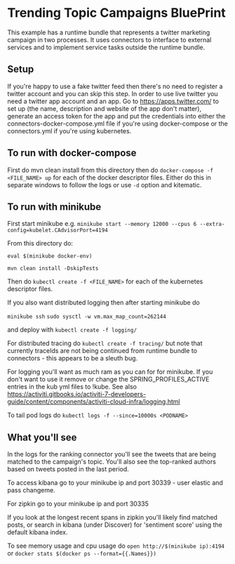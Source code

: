 # Trending Topic Campaigns BluePrint

This example has a runtime bundle that represents a twitter marketing campaign in two processes. It uses connectors to interface to external services and to implement service tasks outside the runtime bundle.

## Setup

If you're happy to use a fake twitter feed then there's no need to register a twitter account and you can skip this step. In order to use live twitter you need a twitter app account and an app. Go to https://apps.twitter.com/ to set up (the name, description and website of the app don't matter), generate an access token for the app and put the credentials into either the connectors-docker-compose.yml file if you're using docker-compose or the connectors.yml if you're using kubernetes.

## To run with docker-compose

First do mvn clean install from this directory then do `docker-compose -f <FILE_NAME> up` for each of the docker descriptor files. Either do this in separate windows to follow the logs or use `-d` option and kitematic.

## To run with minikube

First start minikube e.g. `minikube start --memory 12000 --cpus 6 --extra-config=kubelet.CAdvisorPort=4194`

From this directory do:

`eval $(minikube docker-env)`

`mvn clean install -DskipTests`

Then do `kubectl create -f <FILE_NAME>` for each of the kubernetes descriptor files.

If you also want distributed logging then after starting minikube do

`minikube ssh`
`sudo sysctl -w vm.max_map_count=262144`

and deploy with `kubectl create -f logging/`

For distributed tracing do `kubectl create -f tracing/` but note that currently traceIds are not being continued from runtime bundle to connectors - this appears to be a sleuth bug.

For logging you'll want as much ram as you can for for minikube. If you don't want to use it remove or change the SPRING_PROFILES_ACTIVE entries in the kub yml files to !kube. See also https://activiti.gitbooks.io/activiti-7-developers-guide/content/components/activiti-cloud-infra/logging.html

To tail pod logs do `kubectl logs -f --since=10000s <PODNAME>`

## What you'll see

In the logs for the ranking connector you'll see the tweets that are being matched to the campaign's topic. You'll also see the top-ranked authors based on tweets posted in the last period.

To access kibana go to your minikube ip and port 30339 - user elastic and pass changeme.

For zipkin go to your minikube ip and port 30335

If you look at the longest recent spans in zipkin you'll likely find matched posts, or search in kibana (under Discover) for 'sentiment score' using the default kibana index.

To see memory usage and cpu usage do `open http://$(minikube ip):4194` or `docker stats $(docker ps --format={{.Names}})`
